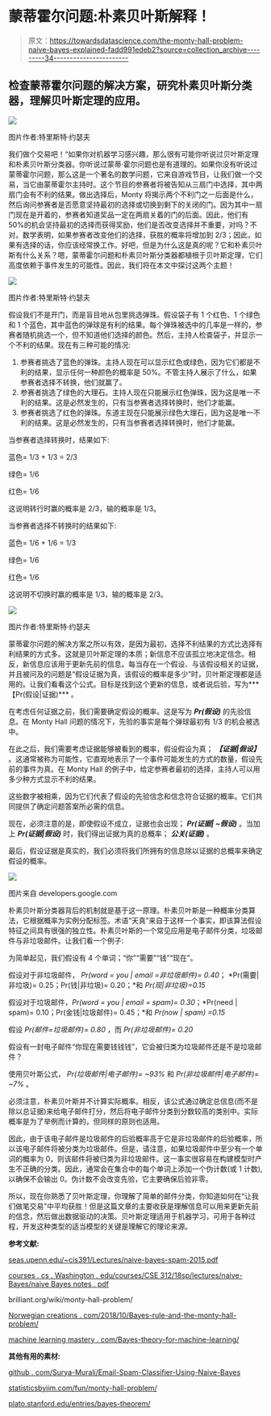 # 蒙蒂霍尔问题:朴素贝叶斯解释！

> 原文：<https://towardsdatascience.com/the-monty-hall-problem-naive-bayes-explained-fadd991edeb2?source=collection_archive---------34----------------------->

## 检查蒙蒂霍尔问题的解决方案，研究朴素贝叶斯分类器，理解贝叶斯定理的应用。

![](img/da1729d47b97ed13102bdf2e72a438e3.png)

图片作者:特里斯特·约瑟夫

我们做个交易吧！“如果你对机器学习感兴趣，那么很有可能你听说过贝叶斯定理和朴素贝叶斯分类器。你听说过蒙蒂·霍尔问题也是有道理的。如果你没有听说过蒙蒂霍尔问题，那么这是一个著名的数学问题，它来自游戏节目，让我们做一个交易，当它由蒙蒂霍尔主持时。这个节目的参赛者将被告知从三扇门中选择，其中两扇门会有不利的结果。做出选择后，Monty 将揭示两个不利门之一后面是什么，然后询问参赛者是否愿意坚持最初的选择或切换到剩下的关闭的门。因为其中一扇门现在是开着的，参赛者知道奖品一定在两扇关着的门的后面。因此，他们有 50%的机会坚持最初的选择而获得奖励，他们是否改变选择并不重要，对吗？不对。数学表明，如果参赛者改变他们的选择，获胜的概率将增加到 2/3；因此，如果有选择的话，你应该经常换工作。好吧，但是为什么这是真的呢？它和朴素贝叶斯有什么关系？嗯，蒙蒂霍尔问题和朴素贝叶斯分类器都植根于贝叶斯定理，它们高度依赖于事件发生的可能性。因此，我们将在本文中探讨这两个主题！

![](img/2186b54693931bc28111e24ddc8be909.png)

图片作者:特里斯特·约瑟夫

假设我们不是开门，而是盲目地从包里挑选弹珠。假设袋子有 1 个红色、1 个绿色和 1 个蓝色，其中蓝色的弹球是有利的结果。每个弹珠被选中的几率是一样的，参赛者随机挑选一个，但不知道他们选择的颜色。然后，主持人检查袋子，并显示一个不利的结果。现在有三种可能的情况:

1.  参赛者挑选了蓝色的弹珠。主持人现在可以显示红色或绿色，因为它们都是不利的结果，显示任何一种颜色的概率是 50%。不管主持人展示了什么，如果参赛者选择不转换，他们就赢了。
2.  参赛者挑选了绿色的大理石。主持人现在只能展示红色弹珠，因为这是唯一不利的结果。这是必然发生的，只有当参赛者选择转换时，他们才能赢。
3.  参赛者挑选了红色的弹珠。东道主现在只能展示绿色大理石，因为这是唯一不利的结果。这是必然发生的，只有当参赛者选择转换时，他们才能赢。

当参赛者选择转换时，结果如下:

蓝色= 1/3 + 1/3 = 2/3

绿色= 1/6

红色= 1/6

这说明转行时赢的概率是 2/3，输的概率是 1/3。

当参赛者选择不转换时的结果如下:

蓝色= 1/6 + 1/6 = 1/3

绿色= 1/6

红色= 1/6

这说明不切换时赢的概率是 1/3，输的概率是 2/3。

![](img/05fa0fe38f6691d295e5e4bb38590b37.png)

图片作者:特里斯特·约瑟夫

蒙蒂霍尔问题的解决方案之所以有效，是因为最初，选择不利结果的方式比选择有利结果的方式多。这就是贝叶斯定理的本质；新信息不应该孤立地决定信念。相反，新信息应该用于更新先前的信息。每当存在一个假设、与该假设相关的证据，并且被问及的问题是“假设证据为真，该假设的概率是多少”时，贝叶斯定理都是适用的。让我们看看这个公式。目标是找到这个更新的信息，或者说后验，写为***【Pr(假设|证据)*** 。

在考虑任何证据之前，我们需要确定假设的概率。这是写为 ***Pr(假设)*** 的先验信息。在 Monty Hall 问题的情况下，先验的事实是每个弹球最初有 1/3 的机会被选中。

在此之后，我们需要考虑证据能够被看到的概率，假设假设为真； ***【证据|假设】*** 。这通常被称为可能性，它直观地表示了一个事件可能发生的方式的数量，假设先前的事件为真。在 Monty Hall 的例子中，给定参赛者最初的选择，主持人可以用多少种方式显示不利的结果。

这些数字被相乘，因为它们代表了假设的先验信念和信念符合证据的概率。它们共同提供了确定问题答案所必需的信息。

现在，必须注意的是，即使假设不成立，证据也会出现； ***Pr(证据| ~假设)*** 。当加上 ***Pr(证据|假设)*** 时，我们得出证据为真的总概率； ***公关(证据)*** 。

最后，假设证据是真实的，我们必须将我们所拥有的信息除以证据的总概率来确定假设的概率。

![](img/668872c5c1ba581f8817bd2aa36b9af1.png)

图片来自 developers.google.com

朴素贝叶斯分类器背后的机制就是基于这一原理。朴素贝叶斯是一种概率分类算法，它根据概率为实例分配标签。术语“天真”来自于这样一个事实，即该算法假设特征之间具有很强的独立性。朴素贝叶斯的一个常见应用是电子邮件分类，垃圾邮件与非垃圾邮件。让我们看一个例子:

为简单起见，我们假设有 4 个单词；“你”“需要”“钱”“现在”。

假设对于非垃圾邮件， *Pr(word = you | email =非垃圾邮件)= 0.40*； *Pr(需要|非垃圾)= 0.25；Pr(钱|非垃圾)= 0.20；*和 *Pr(现|非垃圾)=0.15*

假设对于垃圾邮件，*Pr(word = you | email = spam)= 0.30*；*Pr(need | spam)= 0.10；Pr(金钱|垃圾邮件)= 0.45；*和 *Pr(now | spam) =0.15*

假设 *Pr(邮件=垃圾邮件)= 0.80* ，而 *Pr(非垃圾邮件)= 0.20*

假设有一封电子邮件“你现在需要钱钱钱”，它会被归类为垃圾邮件还是不是垃圾邮件？

使用贝叶斯公式， *Pr(垃圾邮件|电子邮件)= ~93%* 和 *Pr(非垃圾邮件|电子邮件)= ~7%* 。

必须注意，朴素贝叶斯并不计算实际概率。相反，该公式通过确定总信息(而不是除以总证据)来给电子邮件打分，然后将电子邮件分类到分数较高的类别中。实际概率是为了举例而计算的，但同样的原则也适用。

因此，由于该电子邮件是垃圾邮件的后验概率高于它是非垃圾邮件的后验概率，所以该电子邮件将被分类为垃圾邮件。但是，请注意，如果垃圾邮件中至少有一个单词的概率为 0，则该邮件将被归类为非垃圾邮件。这一事实很容易在构建模型时产生不正确的分类。因此，通常会在集合中的每个单词上添加一个伪计数(或 1 计数),以确保不会输出 0。伪计数不会改变先验，它主要确保后验非零。

所以，现在你熟悉了贝叶斯定理，你理解了简单的邮件分类，你知道如何在“让我们做笔交易”中平均获胜！但是这篇文章的主要收获是理解信息可以用来更新先前的信念，然后做出数据驱动的决策。贝叶斯定理适用于机器学习，可用于各种过程，开发这种类型的适当模型的关键是理解它的理论来源。

**参考文献:**

[seas.upenn.edu/~cis391/Lectures/naive-bayes-spam-2015.pdf](https://www.seas.upenn.edu/~cis391/Lectures/naive-bayes-spam-2015.pdf)

[courses . cs . Washington . edu/courses/CSE 312/18sp/lectures/naive-Bayes/naive Bayes notes . pdf](https://courses.cs.washington.edu/courses/cse312/18sp/lectures/naive-bayes/naivebayesnotes.pdf)

brilliant.org/wiki/monty-hall-problem/

[Norwegian creations . com/2018/10/Bayes-rule-and-the-monty-hall-problem/](https://www.norwegiancreations.com/2018/10/bayes-rule-and-the-monty-hall-problem/)

[machine learning mastery . com/Bayes-theory-for-machine-learning/](https://machinelearningmastery.com/bayes-theorem-for-machine-learning/)

**其他有用的素材:**

[github . com/Surya-Murali/Email-Spam-Classifier-Using-Naive-Bayes](https://github.com/Surya-Murali/Email-Spam-Classifier-Using-Naive-Bayes)

[statisticsbyjim.com/fun/monty-hall-problem/](https://statisticsbyjim.com/fun/monty-hall-problem/)

[plato.stanford.edu/entries/bayes-theorem/](https://plato.stanford.edu/entries/bayes-theorem/)